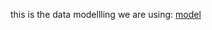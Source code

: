 this is the data modellling we are using:
[model](https://app.eraser.io/workspace/YtPqZ1VogxGy1jzIDkzj)